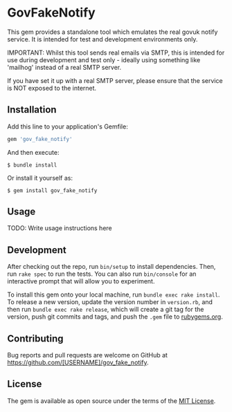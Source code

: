 # GovFakeNotify

This gem provides a standalone tool which emulates the real govuk notify service.  It is intended for test and development environments only.

IMPORTANT: Whilst this tool sends real emails via SMTP, this is intended for use during development and test only - ideally using something 
  like 'mailhog' instead of a real SMTP server.

  If you have set it up with a real SMTP server, please ensure that the service is NOT exposed to the internet.

## Installation

Add this line to your application's Gemfile:

```ruby
gem 'gov_fake_notify'
```

And then execute:

    $ bundle install

Or install it yourself as:

    $ gem install gov_fake_notify

## Usage

TODO: Write usage instructions here

## Development

After checking out the repo, run `bin/setup` to install dependencies. Then, run `rake spec` to run the tests. You can also run `bin/console` for an interactive prompt that will allow you to experiment.

To install this gem onto your local machine, run `bundle exec rake install`. To release a new version, update the version number in `version.rb`, and then run `bundle exec rake release`, which will create a git tag for the version, push git commits and tags, and push the `.gem` file to [rubygems.org](https://rubygems.org).

## Contributing

Bug reports and pull requests are welcome on GitHub at https://github.com/[USERNAME]/gov_fake_notify.


## License

The gem is available as open source under the terms of the [MIT License](https://opensource.org/licenses/MIT).
